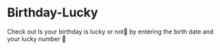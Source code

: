 # Birthday-Lucky
Check out Is your birthday is lucky or not🤔 by entering the birth date and your lucky number 🤭
